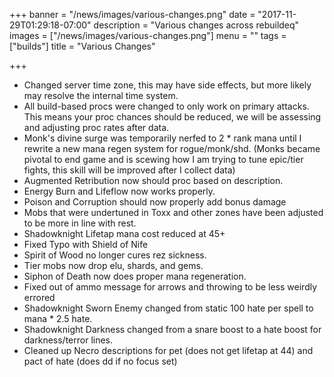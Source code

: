 +++
banner = "/news/images/various-changes.png"
date = "2017-11-29T01:29:18-07:00"
description = "Various changes across rebuildeq"
images = ["/news/images/various-changes.png"]
menu = ""
tags = ["builds"]
title = "Various Changes"

+++
* Changed server time zone, this may have side effects, but more likely may resolve the internal time system.
* All build-based procs were changed to only work on primary attacks. This means your proc chances should be reduced, we will be assessing and adjusting proc rates after data.
* Monk's divine surge was temporarily nerfed to 2 * rank mana until I rewrite a new mana regen system for rogue/monk/shd. (Monks became pivotal to end game and is scewing how I am trying to tune epic/tier fights, this skill will be improved after I collect data)
* Augmented Retribution now should proc based on description.
* Energy Burn and Lifeflow now works properly.
* Poison and Corruption should now properly add bonus damage
* Mobs that were undertuned in Toxx and other zones have been adjusted to be more in line with rest.
* Shadowknight Lifetap mana cost reduced at 45+
* Fixed Typo with Shield of Nife
* Spirit of Wood no longer cures rez sickness.
* Tier mobs now drop elu, shards, and gems.
* Siphon of Death now does proper mana regeneration.
* Fixed out of ammo message for arrows and throwing to be less weirdly errored
* Shadowknight Sworn Enemy changed from static 100 hate per spell to mana * 2.5 hate.
* Shadowknight Darkness changed from a snare boost to a hate boost for darkness/terror lines.
* Cleaned up Necro descriptions for pet (does not get lifetap at 44) and pact of hate (does dd if no focus set)

<!--more-->